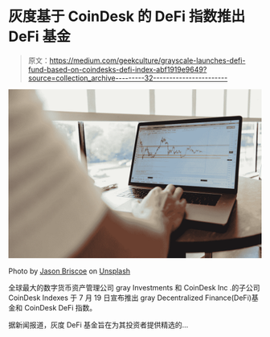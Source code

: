 # 灰度基于 CoinDesk 的 DeFi 指数推出 DeFi 基金

> 原文：<https://medium.com/geekculture/grayscale-launches-defi-fund-based-on-coindesks-defi-index-abf1919e9649?source=collection_archive---------32----------------------->

![](img/cda42e4177051d0b6546e4f2976d62fe.png)

Photo by [Jason Briscoe](https://unsplash.com/@jsnbrsc?utm_source=medium&utm_medium=referral) on [Unsplash](https://unsplash.com?utm_source=medium&utm_medium=referral)

全球最大的数字货币资产管理公司 gray Investments 和 CoinDesk Inc .的子公司 CoinDesk Indexes 于 7 月 19 日宣布推出 gray Decentralized Finance(DeFi)基金和 CoinDesk DeFi 指数。

据新闻报道，灰度 DeFi 基金旨在为其投资者提供精选的…